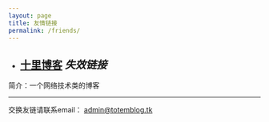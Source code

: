 ```yaml
---
layout: page
title: 友情链接
permalink: /friends/
---
```


- ## [十里博客](https://blog.wo52.xyz/) *失效链接*

简介：一个网络技术类的博客

___

交换友链请联系email： admin@totemblog.tk
